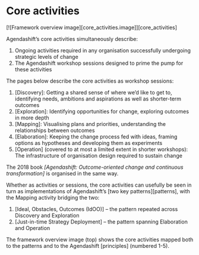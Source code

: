 # Core activities

[![Framework overview image][core_activities.image]][core_activities]

Agendashift’s core activities simultaneously describe:

  1. Ongoing activities required in any organisation successfully undergoing strategic levels of change
  2. The Agendashift workshop sessions designed to prime the pump for these activities

The pages below describe the core activities as workshop sessions:

  1. [Discovery]: Getting a shared sense of where we’d like to get to, identifying needs, ambitions and aspirations as well as shorter-term outcomes
  2. [Exploration]: Identifying opportunities for change, exploring outcomes in more depth
  3. [Mapping]: Visualising plans and priorities, understanding the relationships between outcomes
  4. [Elaboration]: Keeping the change process fed with ideas, framing options as hypotheses and developing them as experiments
  5. [Operation] \(covered to at most a limited extent in shorter workshops): The infrastructure of organisation design required to sustain change

The 2018 book *[Agendashift: Outcome-oriented change and continuous transformation]* is organised in the same way.

Whether as activities or sessions, the core activities can usefully be seen in turn as implementations of Agendashift’s [two key patterns][patterns], with the Mapping activity bridging the two:

  1. [Ideal, Obstacles, Outcomes (IdOO)] – the pattern repeated across Discovery and Exploration
  2. [Just-in-time Strategy Deployment] – the pattern spanning Elaboration and Operation

The framework overview image (top) shows the core activities mapped both to the patterns and to the Agendashift [principles] \(numbered 1-5).


